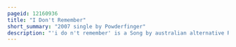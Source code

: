 ```yaml
---
pageid: 12160936
title: "I Don't Remember"
short_summary: "2007 single by Powderfinger"
description: "'i do n't remember' is a Song by australian alternative Rock Band Powderfinger, from the album Dream Days at the Hotel Existence. It made its Radio Debut on 9 July 2007 on australian Radio Stations, and was subsequently released as a single and digital Download on 4 August 2007 in Australia, 3 September 2007 in New Zealand, and 13 August 2007 in the United States. The Song was written by Powderfinger's lead Singer Bernard Fanning and influenced by Bassist John Collins. The Riff was then created by Guitarist ian Haug. The Song is about reconciling Difficulties and Arguments rather than shifting Blame."
---
```

